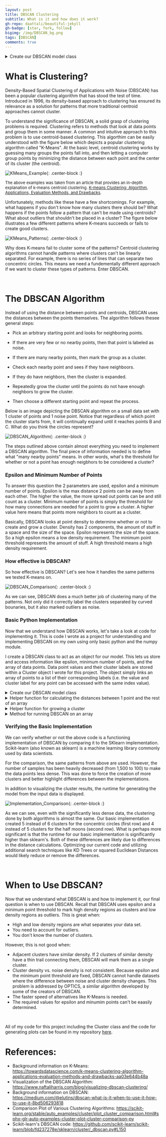 ```yaml
---
layout: post
title: DBSCAN Clustering
subtitle: What is it and how does it work?
gh-repo: daattali/beautiful-jekyll
gh-badge: [star, fork, follow]
bigimg: /img/DBSCAN_bg.png
tags: [DBSCAN]
comments: true
---
```



<details>
  <summary>Create our DBSCAN model class</summary>

  ```python
    
    import numpy as np
    from Cluster_class import Cluster

    class DBSCAN():
        """
        Class object for storing our DBSCAN model. The cluster argument stores data points and cluster labels. The optional noise argument let's us specify the noise label.
        """
        def __init__(self, epsilon=0.5, min_points=5, cluster = Cluster(), noise = -1):
            self.epsilon = epsilon
            self.min_points = min_points
            self.cluster = cluster
            self.noise = noise
    
  ```
  
</details>

# What is Clustering?

Density-Based Spatial Clustering of Applications with Noise (DBSCAN) has been a popular clustering algorithm that has stood the test of time. Introduced in 1996, its density-based approach to clustering has ensured its relevance as a solution for patterns that more traditional centroid approaches cannot cluster.

To understand the significance of DBSCAN, a solid grasp of clustering problems is required. Clustering refers to methods that look at data points and group them in some manner. A common and intuitive approach to this problem is to use centroid-based clustering. This algorthim can be easily understood with the figure below which depicts a popular clustering algorithm called "K-Means". At the basic level, centroid clustering works by guessing many groups the points fall into, and then letting a computer group points by minimizing the distance between each point and the center of its cluster (the centroid). 

![KMeans_Example](/img/DBSCAN_Figure_1.png){: .center-block :}

<font size="2"> The above examples was taken from an article that provides an in-depth explanation of k-means centroid clustering. <a href="https://towardsdatascience.com/k-means-clustering-algorithm-applications-evaluation-methods-and-drawbacks-aa03e644b48a">K-means Clustering: Algorithm, Applications, Evaluation Methods, and Drawbacks</a>.</font>

Unfortunately, methods like these have a few shortcomings. For example, what happens if you don't know how many clusters there should be? What happens if the points follow a pattern that can't be made using centroids? What about outliers that shouldn't be placed in a cluster? The figure below illustrates a few different patterns where K-means succeeds or fails to create good clusters.

![KMeans_Patterns](/img/DBSCAN_Figure_2.png){: .center-block :}

Why does K-means fail to cluster some of the patterns? Centroid clustering algorithms cannot handle patterns where clusters can't be linearly separated. For example, there is no series of lines that can separate two concentric circles. This means we need a fundementally different approach if we want to cluster these types of patterns.  Enter DBSCAN.

&nbsp;

# The DBSCAN Algorithm

Instead of using the distance between points and centroids, DBSCAN uses the distances between the points themselves. The algorithm follows thesee general steps:

 - Pick an arbitrary starting point and looks for neighboring points. 
 
 - If there are very few or no nearby points, then that point is labeled as noise. 
  
 - If there are many nearby points, then mark the group as a cluster. 
   
 - Check each nearby point and sees if they have neighboors. 
 
 - If they do have neighbors, then the cluster is expanded. 
  
 - Repeatedly grow the cluster until the poimts do not have enough neighbors to grow the cluster. 
 
 - Then choose a different starting point and repeat the process.

Below is an image depicting the DBSCAN algorithm on a small data set with 1 cluster of points and 1 noise point. Notice that regardless of which point the cluster starts from, it will continually expand until it reaches points B and C. What do you think the circles represent?

![DBSCAN_Algorithm](/img/DBSCAN_Figure_3.png){: .center-block :}

The steps outlined above contain almost everything you need to implement a DBSCAN algorithm. The final piece of information needed is to define what "many nearby points" means. In other words, what's the threshold for whether or not a point has enough neigbhors to be considered a cluster?

### Epsilon and Minimum Number of Points

To answer this question the 2 parameters are used, epsilon and a minimum number of points. Epsilon is the max distance 2 points can be away from each other. The higher the value, the more spread out points can be and still count as a cluster. Minimum number of points is simply the threshold for how many connections are needed for a point to grow a cluster. A higher value here means that points more neighbors to count as a cluster.

Basically, DBSCAN looks at point density to determine whether or not to create and grow a cluster. Density has 2 components, the amount of stuff in a space and the size of the space.  Epsilon represents the size of the space. So a high epsilon means a low density requirement. The minimum point threshold represents the amount of stuff. A high threshold means a high density requirement.

### How effective is DBSCAN?

So how effective is DBSCAN? Let's see how it handles the same patterns we tested K-means on.

![DBSCAN_Comparison](/img/DBSCAN_Figure_4.png){: .center-block :}

As we can see, DBSCAN does a much better job of clustering many of the patterns. Not only did it correctly label the clusters separated by curved bounaries, but it also marked outliers as noise. 

### Basic Python Implementation

Now that we understand how DBSCAN works, let's take a look at code for implementing it. This is code I wrote as a project for understanding and implementing DBSCAN on my own using only basic python and the numpy module.

I create a DBSCAN class to act as an object for our model. This lets us store and access information like epsilon, minimum number of points, and the array of data points. Data point values and their cluster labels are stored within a Cluster object I wrote for this project. The object simply links an array of points to a list of their corresponding labels (i.e. the value and cluster label for any point can be accessed with the same index value). 

<details>
  <summary>Create our DBSCAN model class</summary>

  ```python
    import numpy as np
    from Cluster_class import Cluster

    class DBSCAN():
        """
        Class object for storing our DBSCAN model. The cluster argument stores data points and cluster labels. The optional noise argument let's us specify the noise label.
        """
        def __init__(self, epsilon=0.5, min_points=5, cluster = Cluster(), noise = -1):
            self.epsilon = epsilon
            self.min_points = min_points
            self.cluster = cluster
            self.noise = noise
  ```
</details>

<details>
  <summary>Helper function for calculating the distances between 1 point and the rest of an array</summary>

  ```python
        def get_distances(self, point, arr):
        """
        Given a point and an n x m array, calculate the distance between that point and every other point in the array
        Record the distances in a new n x 2 array. 
        [n, 0] contains the distance value. 
        [n, 1] is 1 if the distance is less or equal to epsilon (is a connection) and 0 otherwise.

        Returns a tuple where the first entry is the array of distances and the second is the number of connections
        """
        # Create an empty array with the same number of rows as our input array.
        # The first row entry will contain the distance between the input point and all other points.
        # The second row entry is 0 if the point is not a neighbor or 1 if it is.
        distances = np.zeros((len(arr), 2))
        neighbors = 0

        for i in range(len(arr)):

            # calculate distance and store it in the array
            dist = np.linalg.norm(point - arr[i])
            distances[i, 0] = dist
            
            # Mark the point as a neighbor if it's within epsilon distance
            if dist <= self.epsilon:
                distances[i, 1] = 1
                neighbors += 1

        return distances, neighbors
  ```
</details>

<details>
  <summary>Helper function for growing a cluster</summary>

  ```python  
        def create_cluster(self, point, arr, cluster, c):
            """
            Recursively grow a cluster given a starting point, an array, a max distances, and a minimum number of points.
            Modifies the input cluster object by setting all points within the cluster to c.
            """
            distances, connections = self.get_distances(point, arr)

            # Every time we call this function, we add the point to the cluster
            cluster.set_label(point, c)

            # Recursion base case, we have run out of connecting points (reach a terminating point/leaf)
            if connections == 0:
                return 

            # If we are not at base case:
            # Continue jumping to connecting points and labeling them c.
            # Each time we jump, we shorten the input array by
            # removing the connecting points from the input array.

            # Filter the array down to only connecting points
            # We use the fact that the indices for arr and distances correpsond to the same points
            connecting_points = arr[ distances[:,1] == 1 ]

            # We generate the new input array.
            # This is the array of points minus the connecting points (includes the original point itself)
            # We must subtract all connecting points instead of just the inpout point to prevent points from 
            # connecting back and forth with each other
            new_arr = arr[ distances[:,1] == 0 ]

            # For each connecting point, we recursively call this method to expand the cluster
            for p in connecting_points:
                
                self.create_cluster(p, new_arr, cluster, c)
                
            return None
  ```
    
</details>


<details>
  <summary>Method for running DBSCAN on an array</summary>
  
  ```python
    def fit(self, arr):
        """
        Fit an array of data points on our DBSCAN object. Stores data points and assigns each point
        a cluster label or noise label using the DBSCAN algorithm.
        """

        self.cluster = Cluster(arr)
        Cluster_num = 1
        
        for i, point in enumerate(arr):
            
            # If the point has already been assigned a cluster or marked as noise, skip it
            if self.cluster.labels[i] != 0:
                continue

            # Get the number of points that are considered connected (within epsilon distance).
            _, connections = self.get_distances(point, arr)

            # If number is less than the min_point threshold, we label it as noise.
            if connections < self.min_points:
                self.cluster.labels[i] = self.noise
                continue
            
            # If number is greater than or equal to the threshold, we grow a cluster.
            else: 
                self.cluster.labels[i] = Cluster_num
                Cluster_num += 1

                # create cluster starting from the given point
                self.create_cluster(point, arr, self.cluster, Cluster_num)
        
        return self

  ```
</details>


### Verifying the Basic Implementation

We can verify whether or not the above code is a functioning implementation of DBSCAN by comparing it to the SKlearn implementation. Scikit-learn (also known as sklearn) is a machine learning library commonly used by data scientists. 

For the comparison, the same patterns from above are used. However, the number of samples has been heavily decreased (from 1,500 to 100) to make the data points less dense. This was done to force the creation of more clusters and better highlight differences between the implementations. 

In addition to visualizing the cluster results, the runtime for generating the model from the input data is displayed. 

![Implementation_Comparison](/img/DBSCAN_Figure_5.png){: .center-block :}

As we can see, even with the significantly less dense data, the clustering done by both algorithms is almost the same. Our basic implementation created 5 instead of 6 clusters for the concentric circles (first row) and 4 instead of 5 clusters for the half moons (second row). What is perhaps more significant is that the runtime for our basic implementation is significantly higher than sklearn's. Both of these differences are likely due to differences in the distance calculations. Optimizing our current code and utilizing additional search techniques like KD Trees or squared Euclidean Distances would likely reduce or remove the differences.

&nbsp;

# When to Use DBSCAN?

Now that we understand what DBSCAN is and how to implement it, our final question is when to use DBSCAN. Recall that DBSCAN uses epsilon and a minimum point threshold to mark high density regions as clusters and low density regions as outliers. This is great when:

 - High and low density regions are what separates your data set. 
 - You need to account for outliers. 
 - You don't know the number of clusters.

However, this is not good when:

 - Adjacent clusters have similar density. If 2 clusters of similar density have a thin trail connecting them, DBSCAN will mark them as a single cluster.
 - Cluster density vs. noise density is not consistent. Because epsilon and the minimum point threshold are fixed, DBSCAN cannot handle datasets where the difference between noise and cluster density changes. This problem is addressed by OPTICS, a similar algorithm developed by some of the creators of DBSCAN.
 - The faster speed of alternatives like K-Means is needed.
 - The required values for epsilon and minumim points can't be eaasily determined.

&nbsp;

All of my code for this project including the Cluster class and the code for generating plots can be found in my repository [here](https://github.com/HKang42/CS_DBSCAN_Implimentation).


# References:

- Background information on K-Means: https://towardsdatascience.com/k-means-clustering-algorithm-applications-evaluation-methods-and-drawbacks-aa03e644b48a
- Visualization of the DBSCAN Algorithm: https://www.naftaliharris.com/blog/visualizing-dbscan-clustering/
- Background information on DBSCAN: https://medium.com/@elutins/dbscan-what-is-it-when-to-use-it-how-to-use-it-8bd506293818
- Comparison Plot of Various Clustering Algorithms: https://scikit-learn.org/stable/auto_examples/cluster/plot_cluster_comparison.html#sphx-glr-auto-examples-cluster-plot-cluster-comparison-py
- Scikit-learn's DBSCAN code: https://github.com/scikit-learn/scikit-learn/blob/fd237278e/sklearn/cluster/_dbscan.py#L150
